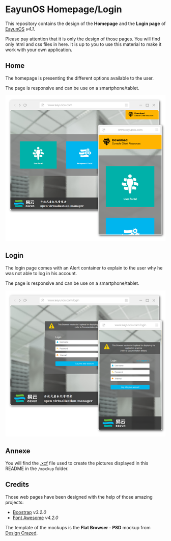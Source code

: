 EayunOS Homepage/Login
======================

This repository contains the design of the **Homepage** and the **Login page** of [EayunOS](http://eayun.cn/product-center/eayun-os/) *v4.1*.

Please pay attention that it is only the design of those pages. You will find only html and css files in here. It is up to you to use this material to make it work with your own application.

Home
----

The homepage is presenting the different options available to the user.

The page is responsive and can be use on a smartphone/tablet.

![Mockup of the Homepage](https://raw.githubusercontent.com/eayun/EayunOS-homepage/master/mockup/mockup-homepage.png)

Login
-----

The login page comes with an Alert container to explain to the user why he was not able to log in his account.

The page is responsive and can be use on a smartphone/tablet.

![Mockup of the Homepage](https://raw.githubusercontent.com/eayun/EayunOS-homepage/master/mockup/mockup-loginpage.png)

Annexe
------

You will find the [.xcf](http://en.wikipedia.org/wiki/XCF) file used to create the pictures displayed in this README in the `/mockup` folder.

Credits
-------

Those web pages have been designed with the help of those amazing projects:

-	[Boostrap](http://getbootstrap.com/) *v3.2.0*
-	[Font Awesome](http://fortawesome.github.io/Font-Awesome/) *v4.2.0*

The template of the mockups is the **Flat Browser - PSD** mockup from [Design Crazed](http://designscrazed.org/free-web-browser-mockups-psd/).
